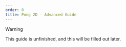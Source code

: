 ```yaml
---
order: 8
title: Pong 2D - Advanced Guide
---
```

> [!WARNING]
> This guide is unfinished, and this will be filled out later.